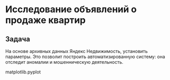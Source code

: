 # Исследование объявлений о продаже квартир

## Задача
На основе архивных данных Яндекс Недвижимость, установить параметры. Это позволит построить автоматизированную систему: она отследит аномалии и мошенническую деятельность.

matplotlib.pyplot

